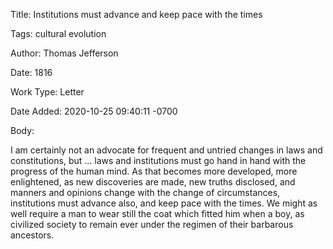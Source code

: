 Title:  Institutions must advance and keep pace with the times

Tags:   cultural evolution

Author: Thomas Jefferson

Date:   1816

Work Type: Letter

Date Added: 2020-10-25 09:40:11 -0700

Body: 

I am certainly not an advocate for frequent and untried changes in laws and constitutions, but … laws and institutions must go hand in hand with the progress of the human mind. As that becomes more developed, more enlightened, as new discoveries are made, new truths disclosed, and manners and opinions change with the change of circumstances, institutions must advance also, and keep pace with the times. We might as well require a man to wear still the coat which fitted him when a boy, as civilized society to remain ever under the regimen of their barbarous ancestors.


